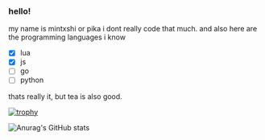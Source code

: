 ### hello!
my name is mintxshi or pika
i dont really code that much.
and also here are the programming languages i know
- [x] lua
- [x] js
- [ ] go
- [ ] python

thats really it, but tea is also good.

[![trophy](https://github-profile-trophy.vercel.app/?username=mintxshi-ma&theme=onedark)](https://github.com/ryo-ma/github-profile-trophy)

![Anurag's GitHub stats](https://github-readme-stats.vercel.app/api?username=mintxshi&show_icons=true&theme=tokyonight)
